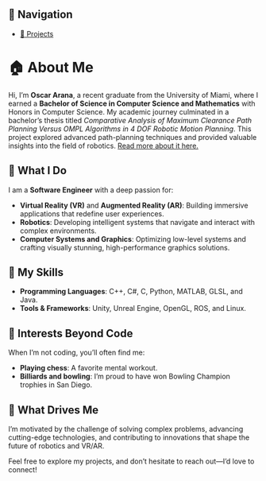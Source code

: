 ## 🔗 Navigation
- [📂 Projects](projects)

# 🏠 About Me

Hi, I’m **Oscar Arana**, a recent graduate from the University of Miami, where I earned a **Bachelor of Science in Computer Science and Mathematics** with Honors in Computer Science. My academic journey culminated in a bachelor’s thesis titled *Comparative Analysis of Maximum Clearance Path Planning Versus OMPL Algorithms in 4 DOF Robotic Motion Planning*. This project explored advanced path-planning techniques and provided valuable insights into the field of robotics. [Read more about it here.](link-to-thesis) 

## 🎯 What I Do
I am a **Software Engineer** with a deep passion for:
- **Virtual Reality (VR)** and **Augmented Reality (AR)**: Building immersive applications that redefine user experiences.
- **Robotics**: Developing intelligent systems that navigate and interact with complex environments.
- **Computer Systems and Graphics**: Optimizing low-level systems and crafting visually stunning, high-performance graphics solutions.

## 🧠 My Skills
- **Programming Languages**: C++, C#, C, Python, MATLAB, GLSL, and Java.
- **Tools & Frameworks**: Unity, Unreal Engine, OpenGL, ROS, and Linux.

## 🌟 Interests Beyond Code
When I’m not coding, you’ll often find me:
- **Playing chess**: A favorite mental workout.
- **Billiards and bowling**: I’m proud to have won Bowling Champion trophies in San Diego.

## 🚀 What Drives Me
I’m motivated by the challenge of solving complex problems, advancing cutting-edge technologies, and contributing to innovations that shape the future of robotics and VR/AR.

Feel free to explore my projects, and don’t hesitate to reach out—I’d love to connect!

